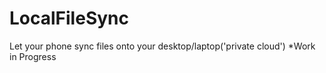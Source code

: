 LocalFileSync
===============
Let your phone sync files onto your desktop/laptop('private cloud')
*Work in Progress



